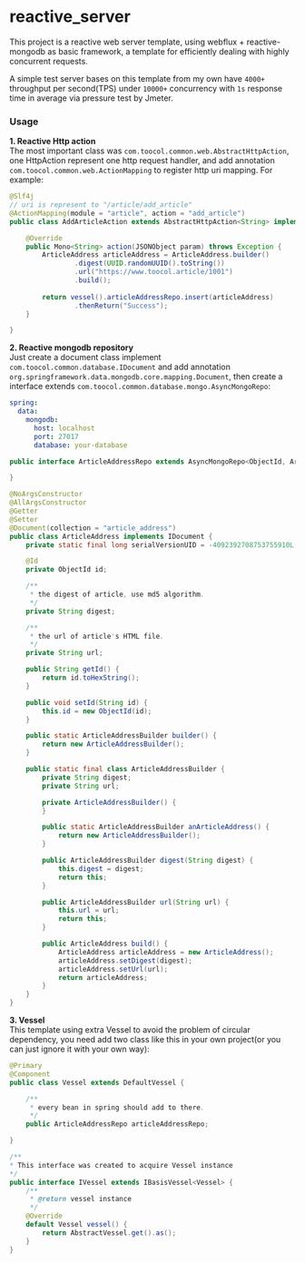 # reactive_server

This project is a reactive web server template, using webflux + reactive-mongodb as basic framework, a template for efficiently dealing with highly concurrent requests.  

A simple test server bases on this template from my own have `4000+` throughput per second(TPS) under `10000+` concurrency with `1s` response time in average via pressure test by Jmeter.

### Usage
**1. Reactive Http action**  
The most important class was `com.toocol.common.web.AbstractHttpAction`, one HttpAction represent one http request handler, and add annotation `com.toocol.common.web.ActionMapping` to register http uri mapping. For example:  
```java
@Slf4j
// uri is represent to "/article/add_article"
@ActionMapping(module = "article", action = "add_article")
public class AddArticleAction extends AbstractHttpAction<String> implements IVessel {

    @Override
    public Mono<String> action(JSONObject param) throws Exception {
        ArticleAddress articleAddress = ArticleAddress.builder()
                .digest(UUID.randomUUID().toString())
                .url("https://www.toocol.article/1001")
                .build();
                
        return vessel().articleAddressRepo.insert(articleAddress)
                .thenReturn("Success");
    }

}
```

**2. Reactive mongodb repository**  
Just create a document class implement `com.toocol.common.database.IDocument` and add annotation `org.springframework.data.mongodb.core.mapping.Document`, then create a interface extends `com.toocol.common.database.mongo.AsyncMongoRepo`:  
```yml
spring:
  data:
    mongodb:
      host: localhost
      port: 27017
      database: your-database
```
```java
public interface ArticleAddressRepo extends AsyncMongoRepo<ObjectId, ArticleAddress> {

}
```
```java
@NoArgsConstructor
@AllArgsConstructor
@Getter
@Setter
@Document(collection = "article_address")
public class ArticleAddress implements IDocument {
    private static final long serialVersionUID = -4092392708753755910L;

    @Id
    private ObjectId id;

    /**
     * the digest of article, use md5 algorithm.
     */
    private String digest;

    /**
     * the url of article's HTML file.
     */
    private String url;

    public String getId() {
        return id.toHexString();
    }

    public void setId(String id) {
        this.id = new ObjectId(id);
    }

    public static ArticleAddressBuilder builder() {
        return new ArticleAddressBuilder();
    }

    public static final class ArticleAddressBuilder {
        private String digest;
        private String url;

        private ArticleAddressBuilder() {
        }

        public static ArticleAddressBuilder anArticleAddress() {
            return new ArticleAddressBuilder();
        }

        public ArticleAddressBuilder digest(String digest) {
            this.digest = digest;
            return this;
        }

        public ArticleAddressBuilder url(String url) {
            this.url = url;
            return this;
        }

        public ArticleAddress build() {
            ArticleAddress articleAddress = new ArticleAddress();
            articleAddress.setDigest(digest);
            articleAddress.setUrl(url);
            return articleAddress;
        }
    }
}
```

**3. Vessel**  
This template using extra Vessel to avoid the problem of circular dependency, you need add two class like this in your own project(or you can just ignore it with your own way):  
```java
@Primary
@Component
public class Vessel extends DefaultVessel {

    /**
     * every bean in spring should add to there.
     */
    public ArticleAddressRepo articleAddressRepo;

}
```
```java
/**
* This interface was created to acquire Vessel instance
*/
public interface IVessel extends IBasisVessel<Vessel> {
    /**
     * @return vessel instance
     */
    @Override
    default Vessel vessel() {
        return AbstractVessel.get().as();
    }
}

```
